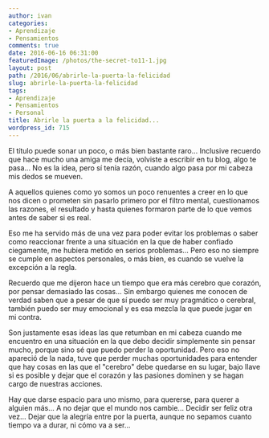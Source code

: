 ```yaml
---
author: ivan
categories:
- Aprendizaje
- Pensamientos
comments: true
date: 2016-06-16 06:31:00
featuredImage: /photos/the-secret-to11-1.jpg
layout: post
path: /2016/06/abrirle-la-puerta-la-felicidad
slug: abrirle-la-puerta-la-felicidad
tags:
- Aprendizaje
- Pensamientos
- Personal
title: Abrirle la puerta a la felicidad...
wordpress_id: 715
---
```


El título puede sonar un poco, o más bien bastante raro... Inclusive recuerdo que hace mucho una amiga me decía, volviste a escribir en tu blog, algo te pasa... No es la idea, pero sí tenía razón, cuando algo pasa por mi cabeza mis dedos se mueven.

A aquellos quienes como yo somos un poco renuentes a creer en lo que nos dicen o prometen sin pasarlo primero por el filtro mental, cuestionamos las razones, el resultado y hasta quienes formaron parte de lo que vemos antes de saber si es real.

Eso me ha servido más de una vez para poder evitar los problemas o saber como reaccionar frente a una situación en la que de haber confiado ciegamente, me hubiera metido en serios problemas... Pero eso no siempre se cumple en aspectos personales, o más bien, es cuando se vuelve la excepción a la regla.

Recuerdo que me dijeron hace un tiempo que era más cerebro que corazón, por pensar demasiado las cosas... Sin embargo quienes me conocen de verdad saben que a pesar de que sí puedo ser muy pragmático o cerebral, también puedo ser muy emocional y es esa mezcla la que puede jugar en mi contra.

Son justamente esas ideas las que retumban en mi cabeza cuando me encuentro en una situación en la que debo decidir simplemente sin pensar mucho, porque sino sé que puedo perder la oportunidad. Pero eso no apareció de la nada, tuve que perder muchas oportunidades para entender que hay cosas en las que el "cerebro" debe quedarse en su lugar, bajo llave si es posible y dejar que el corazón y las pasiones dominen y se hagan cargo de nuestras acciones.

Hay que darse espacio para uno mismo, para quererse, para querer a alguien más... A no dejar que el mundo nos cambie... Decidir ser feliz otra vez... Dejar que la alegría entre por la puerta, aunque no sepamos cuanto tiempo va a durar, ni cómo va a ser...